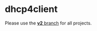dhcp4client 
===========

Please use the [**v2** branch][v2] for all projects.

[v2]: https://github.com/d2g/dhcp4client/tree/v2
